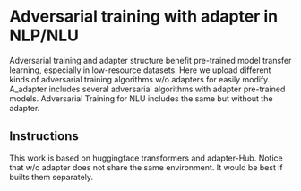 # Adversarial training with adapter in NLP/NLU

Adversarial training and adapter structure benefit pre-trained model transfer learning, especially in low-resource datasets. Here we upload different kinds of adversarial training algorithms w/o adapters for easily modify. A_adapter includes several adversarial algorithms with adapter pre-trained models. Adversarial Training for NLU includes the same but without the adapter.

## Instructions
This work is based on huggingface transformers and adapter-Hub.
Notice that w/o adapter does not share the same environment. It would be best if builts them separately.
